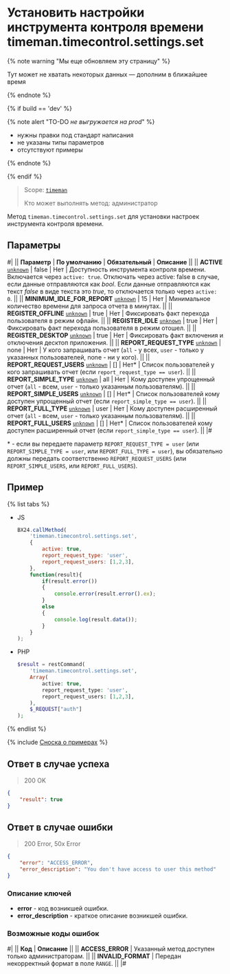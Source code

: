 # Установить настройки инструмента контроля времени timeman.timecontrol.settings.set

{% note warning "Мы еще обновляем эту страницу" %}

Тут может не хватать некоторых данных — дополним в ближайшее время

{% endnote %}

{% if build == 'dev' %}

{% note alert "TO-DO _не выгружается на prod_" %}

- нужны правки под стандарт написания
- не указаны типы параметров
- отсутствуют примеры

{% endnote %}

{% endif %}

> Scope: [`timeman`](../../scopes/permissions.md)
>
> Кто может выполнять метод: администратор

Метод `timeman.timecontrol.settings.set` для установки настроек инструмента контроля времени.

## Параметры

#|
|| **Параметр** | **По умолчанию** | **Обязательный** | **Описание** ||
|| **ACTIVE**
[`unknown`](../../data-types.md) | false | Нет | Доступность инструмента контроля времени.
Включается через `active: true`. Отключать через active: false в случае, если данные отправляются как *bool*. Если данные отправляются как текст *false* в виде текста это *true*, то отключается только через `active: 0`. ||
|| **MINIMUM_IDLE_FOR_REPORT**
[`unknown`](../../data-types.md) | 15 | Нет | Минимальное количество времени для запроса отчета в минутах. ||
|| **REGISTER_OFFLINE**
[`unknown`](../../data-types.md) | true | Нет | Фиксировать факт перехода пользователя в режим офлайн. ||
|| **REGISTER_IDLE**
[`unknown`](../../data-types.md) | true | Нет | Фиксировать факт перехода пользователя в режим отошел. ||
|| **REGISTER_DESKTOP**
[`unknown`](../../data-types.md) | true | Нет | Фиксировать факт включения и отключения десктоп приложения. ||
|| **REPORT_REQUEST_TYPE**
[`unknown`](../../data-types.md) | none | Нет | У кого запрашивать отчет (`all` - у всех, `user` - только у указанных пользователей, none - ни у кого). ||
|| **REPORT_REQUEST_USERS**
[`unknown`](../../data-types.md) | [] | Нет* | Список пользователей у кого запрашивать отчет (если `report_request_type == user`). ||
|| **REPORT_SIMPLE_TYPE**
[`unknown`](../../data-types.md) | all | Нет | Кому доступен упрощенный отчет (`all` - всем, `user` - только указанным пользователям). ||
|| **REPORT_SIMPLE_USERS**
[`unknown`](../../data-types.md) | [] | Нет* | Список пользователей кому доступен упрощенный отчет (если `report_simple_type == user`). ||
|| **REPORT_FULL_TYPE**
[`unknown`](../../data-types.md) | user | Нет | Кому доступен расширенный отчет (`all` - всем, `user` - только указанным пользователям). ||
|| **REPORT_FULL_USERS**
[`unknown`](../../data-types.md) | [] | Нет* | Список пользователей кому доступен расширенный отчет (если `report_simple_type == user`). ||
|#

\* - если вы передаете параметр `REPORT_REQUEST_TYPE = user` (или `REPORT_SIMPLE_TYPE = user`, или `REPORT_FULL_TYPE = user`), вы обязательно должны передать соответственно `REPORT_REQUEST_USERS` (или `REPORT_SIMPLE_USERS`, или `REPORT_FULL_USERS`).

## Пример

{% list tabs %}

- JS

    ```javascript
    BX24.callMethod(
        'timeman.timecontrol.settings.set',
        {
            active: true,
            report_request_type: 'user',
            report_request_users: [1,2,3],
        },
        function(result){
            if(result.error())
            {
                console.error(result.error().ex);
            }
            else
            {
                console.log(result.data());
            }
        }
    );
    ```

- PHP

    ```php
    $result = restCommand(
        'timeman.timecontrol.settings.set',
        Array(
            active: true,
            report_request_type: 'user',
            report_request_users: [1,2,3],
        ),
        $_REQUEST["auth"]
    );
    ```

{% endlist %}

{% include [Сноска о примерах](../../../_includes/examples.md) %}

## Ответ в случае успеха

> 200 OK
```json
{
    "result": true
}
```

## Ответ в случае ошибки

> 200 Error, 50x Error
```json
{
    "error": "ACCESS_ERROR",
    "error_description": "You don't have access to user this method"
}
```

### Описание ключей

- **error** - код возникшей ошибки.
- **error_description** - краткое описание возникшей ошибки.

### Возможные коды ошибок

#|
|| **Код** | **Описание** ||
|| **ACCESS_ERROR** | Указанный метод доступен только администраторам. ||
|| **INVALID_FORMAT** | Передан некорректный формат в поле `RANGE`. ||
|#
